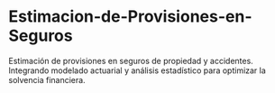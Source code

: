 # Estimacion-de-Provisiones-en-Seguros
Estimación de provisiones en seguros de propiedad y accidentes. Integrando modelado actuarial y análisis estadístico para optimizar la solvencia financiera.
